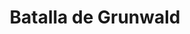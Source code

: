 ﻿---
title: "Batalla de Grunwald"
permalink: periodes_571.html
layout: periode
dataInici: 1410-07-15
sidebar: periodes
pares:
  - 217:
    title: "Edad Media"
    dataInici: "(476)"
    dataFi: "(1453)"

fills:
jocsPrincipals:
  - title: "Na Grunwald: rycerze króla Jagiełły"
    bggId: 71886
    dataInici: 
    dataFi: 

  - title: "The Grunwald Swords"
    bggId: 206464
    dataInici: 
    dataFi: 

jocsEscenaris:
jocsEpoca:
  - title: "Crusades II"
    bggId: 2263
    escenari: "Tannenberg"

jocsEpocaEscenaris:
---

